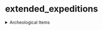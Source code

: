 # extended_expeditions

<details>
  <summary>Archeological Items</summary>
  -
          <details>
            <summary>Old World Items</summary>
            <details>
              <summary>Common Items</summary>
            </details>
          </details>
</details>

